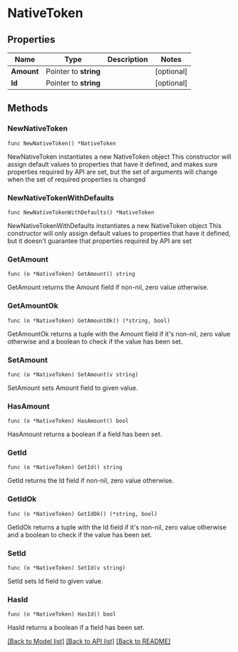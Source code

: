 # NativeToken

## Properties

Name | Type | Description | Notes
------------ | ------------- | ------------- | -------------
**Amount** | Pointer to **string** |  | [optional] 
**Id** | Pointer to **string** |  | [optional] 

## Methods

### NewNativeToken

`func NewNativeToken() *NativeToken`

NewNativeToken instantiates a new NativeToken object
This constructor will assign default values to properties that have it defined,
and makes sure properties required by API are set, but the set of arguments
will change when the set of required properties is changed

### NewNativeTokenWithDefaults

`func NewNativeTokenWithDefaults() *NativeToken`

NewNativeTokenWithDefaults instantiates a new NativeToken object
This constructor will only assign default values to properties that have it defined,
but it doesn't guarantee that properties required by API are set

### GetAmount

`func (o *NativeToken) GetAmount() string`

GetAmount returns the Amount field if non-nil, zero value otherwise.

### GetAmountOk

`func (o *NativeToken) GetAmountOk() (*string, bool)`

GetAmountOk returns a tuple with the Amount field if it's non-nil, zero value otherwise
and a boolean to check if the value has been set.

### SetAmount

`func (o *NativeToken) SetAmount(v string)`

SetAmount sets Amount field to given value.

### HasAmount

`func (o *NativeToken) HasAmount() bool`

HasAmount returns a boolean if a field has been set.

### GetId

`func (o *NativeToken) GetId() string`

GetId returns the Id field if non-nil, zero value otherwise.

### GetIdOk

`func (o *NativeToken) GetIdOk() (*string, bool)`

GetIdOk returns a tuple with the Id field if it's non-nil, zero value otherwise
and a boolean to check if the value has been set.

### SetId

`func (o *NativeToken) SetId(v string)`

SetId sets Id field to given value.

### HasId

`func (o *NativeToken) HasId() bool`

HasId returns a boolean if a field has been set.


[[Back to Model list]](../README.md#documentation-for-models) [[Back to API list]](../README.md#documentation-for-api-endpoints) [[Back to README]](../README.md)


